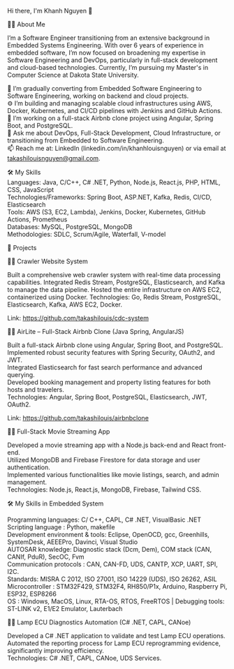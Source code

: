 Hi there, I'm Khanh Nguyen 👋

👨‍💻 About Me

I’m a Software Engineer transitioning from an extensive background in Embedded Systems Engineering. With over 6 years of experience in embedded software, I’m now focused on broadening my expertise in Software Engineering and DevOps, particularly in full-stack development and cloud-based technologies. Currently, I’m pursuing my Master's in Computer Science at Dakota State University. 

🌱 I’m gradually converting from Embedded Software Engineering to Software Engineering, working on backend and cloud projects.<br/>
⚙️ I’m building and managing scalable cloud infrastructures using AWS, Docker, Kubernetes, and CI/CD pipelines with Jenkins and GitHub Actions.<br/>
🔭 I’m working on a full-stack Airbnb clone project using Angular, Spring Boot, and PostgreSQL.<br/>
💬 Ask me about DevOps, Full-Stack Development, Cloud Infrastructure, or transitioning from Embedded to Software Engineering.<br/>
📫 Reach me at: LinkedIn (linkedin.com/in/khanhlouisnguyen) or via email at takashilouisnguyen@gmail.com.<br/>

🛠️ My Skills<br/>
Languages: Java, C/C++, C# .NET, Python, Node.js, React.js, PHP, HTML, CSS, JavaScript<br/>
Technologies/Frameworks: Spring Boot, ASP.NET, Kafka, Redis, CI/CD, Elasticsearch<br/>
Tools: AWS (S3, EC2, Lambda), Jenkins, Docker, Kubernetes, GitHub Actions, Prometheus<br/>
Databases: MySQL, PostgreSQL, MongoDB<br/>
Methodologies: SDLC, Scrum/Agile, Waterfall, V-model<br/>

🚀 Projects

👨‍💻 Crawler Website System

Built a comprehensive web crawler system with real-time data processing capabilities.
Integrated Redis Stream, PostgreSQL, Elasticsearch, and Kafka to manage the data pipeline.
Hosted the entire infrastructure on AWS EC2, containerized using Docker.
Technologies: Go, Redis Stream, PostgreSQL, Elasticsearch, Kafka, AWS EC2, Docker.

Link: https://github.com/takashilouis/cdc-system

👨‍💻 AirLite – Full-Stack Airbnb Clone (Java Spring, AngularJS)

Built a full-stack Airbnb clone using Angular, Spring Boot, and PostgreSQL.<br/>
Implemented robust security features with Spring Security, OAuth2, and JWT.<br/>
Integrated Elasticsearch for fast search performance and advanced querying.<br/>
Developed booking management and property listing features for both hosts and travelers.<br/>
Technologies: Angular, Spring Boot, PostgreSQL, Elasticsearch, JWT, OAuth2.<br/>

Link: https://github.com/takashilouis/airbnbclone

👨‍💻 Full-Stack Movie Streaming App

Developed a movie streaming app with a Node.js back-end and React front-end.<br/>
Utilized MongoDB and Firebase Firestore for data storage and user authentication.<br/>
Implemented various functionalities like movie listings, search, and admin management.<br/>
Technologies: Node.js, React.js, MongoDB, Firebase, Tailwind CSS.<br/>

🛠️ My Skills in Embedded System

Programming languages: C/ C++, CAPL, C# .NET, VisualBasic .NET<br/>
Scripting language : Python, makefile<br/>
Development environment & tools: Eclipse, OpenOCD, gcc, Greenhills, SystemDesk, AEEEPro, Davinci, Visual Studio <br/>
AUTOSAR knowledge: Diagnostic stack (Dcm, Dem), COM stack (CAN, CANIf, PduR), SecOC, Fvm <br/>
Communication protocols : CAN, CAN-FD, UDS, CANTP, XCP, UART, SPI, I2C. <br/>
Standards: MISRA C 2012, ISO 27001, ISO 14229 (UDS), ISO 26262, ASIL <br/>
Microcontroller : STM32F429, STM32F4, RH850/P1x, Arduino, Raspberry Pi, ESP32, ESP8266 <br/>
OS : Windows, MacOS, Linux, RTA-OS, RTOS, FreeRTOS | Debugging tools: ST-LINK v2, E1/E2 Emulator, Lauterbach <br/>

👨‍💻 Lamp ECU Diagnostics Automation (C# .NET, CAPL, CANoe)

Developed a C# .NET application to validate and test Lamp ECU operations.<br/>
Automated the reporting process for Lamp ECU reprogramming evidence, significantly improving efficiency.<br/>
Technologies: C# .NET, CAPL, CANoe, UDS Services.
